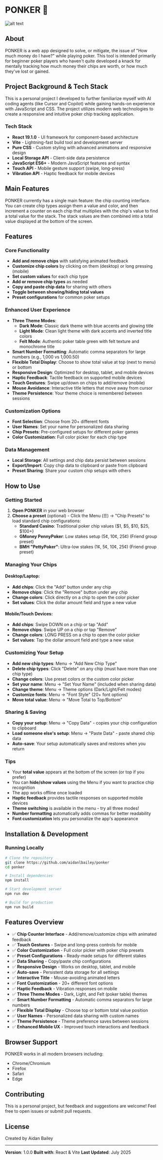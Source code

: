 # PONKER 🎲
![alt text](https://github.com/aidanlbailey/ponker/blob/main/Screenshot%202025-07-07%20131910.png "Logo Title Text 1")
## About
PONKER is a web app designed to solve, or mitigate, the issue of "How much money do I have?" while playing poker. This tool is intended primarily for beginner poker players who haven't quite developed a knack for mentally tracking how much money their chips are worth, or how much they've lost or gained.

## Project Background & Tech Stack
This is a personal project I developed to further familiarize myself with AI coding agents (like Cursor and Copilot) while gaining hands-on experience with JavaScript and CSS. The project utilizes modern web technologies to create a responsive and intuitive poker chip tracking application.

### Tech Stack
- **React 19.1.0** - UI framework for component-based architecture
- **Vite** - Lightning-fast build tool and development server
- **Pure CSS** - Custom styling with advanced animations and responsive design
- **Local Storage API** - Client-side data persistence
- **JavaScript ES6+** - Modern JavaScript features and syntax
- **Touch API** - Mobile gesture support (swipe, long-press)
- **Vibration API** - Haptic feedback for mobile devices

## Main Features
PONKER currently has a single main feature: the chip counting interface. You can create chip types assign them a value and color, and then increment a counter on each chip that multiplies with the chip's value to find a total value for the stack. The stack values are then combined into a total value displayed at the bottom of the screen.

## Features

### Core Functionality
- **Add and remove chips** with satisfying animated feedback
- **Customize chip colors** by clicking on them (desktop) or long pressing (mobile)
- **Set custom values** for each chip type
- **Add or remove chip types** as needed
- **Copy and paste chip data** for sharing with others
- **Toggle between showing/hiding total values**
- **Preset configurations** for common poker setups

### Enhanced User Experience
- **Three Theme Modes**:
  - **Dark Mode**: Classic dark theme with blue accents and glowing title
  - **Light Mode**: Clean light theme with dark accents and inverted title colors
  - **Felt Mode**: Authentic poker table green with felt texture and monochrome title
- **Smart Number Formatting**: Automatic comma separators for large numbers (e.g., 1,000 vs 1,000.50)
- **Flexible Total Display**: Choose to show total value at top (next to menu) or bottom
- **Responsive Design**: Optimized for desktop, tablet, and mobile devices
- **Haptic Feedback**: Tactile feedback on supported mobile devices
- **Touch Gestures**: Swipe up/down on chips to add/remove (mobile)
- **Mouse Avoidance**: Interactive title letters that move away from cursor
- **Theme Persistence**: Your theme choice is remembered between sessions

### Customization Options
- **Font Selection**: Choose from 20+ different fonts
- **User Names**: Set your name for personalized data sharing
- **Chip Presets**: Pre-configured setups for different poker games
- **Color Customization**: Full color picker for each chip type

### Data Management
- **Local Storage**: All settings and chip data persist between sessions
- **Export/Import**: Copy chip data to clipboard or paste from clipboard
- **Preset Sharing**: Share your custom chip setups with others

## How to Use

### Getting Started
1. **Open PONKER** in your web browser
2. **Choose a preset** (optional) - Click the Menu (☰) → "Chip Presets" to load standard chip configurations:
   - **Standard Casino**: Traditional poker chip values ($1, $5, $10, $25, $100+)
   - **GMoney PennyPoker**: Low stakes setup (5¢, 10¢, 25¢) (Friend group preset)
   - **BMH "PettyPoker"**: Ultra-low stakes (1¢, 5¢, 10¢, 25¢) (Friend group preset)

### Managing Your Chips

#### Desktop/Laptop:
- **Add chips**: Click the "Add" button under any chip
- **Remove chips**: Click the "Remove" button under any chip
- **Change colors**: Click directly on a chip to open the color picker
- **Set values**: Click the dollar amount field and type a new value

#### Mobile/Touch Devices:
- **Add chips**: Swipe DOWN on a chip or tap "Add"
- **Remove chips**: Swipe UP on a chip or tap "Remove"  
- **Change colors**: LONG PRESS on a chip to open the color picker
- **Set values**: Tap the dollar amount field and type a new value

### Customizing Your Setup
- **Add new chip types**: Menu → "Add New Chip Type"
- **Delete chip types**: Click "Delete" on any chip (must have more than one chip type)
- **Change colors**: Use preset colors or the custom color picker
- **Set your name**: Menu → "Set Your Name" (included when sharing data)
- **Change theme**: Menu → Theme options (Dark/Light/Felt modes)
- **Customize fonts**: Menu → "Font Style" (20+ font options)
- **Move total value**: Menu → "Move Total to Top/Bottom"

### Sharing & Saving
- **Copy your setup**: Menu → "Copy Data" - copies your chip configuration to clipboard
- **Load someone else's setup**: Menu → "Paste Data" - paste shared chip data
- **Auto-save**: Your setup automatically saves and restores when you return

### Tips
- Your **total value** appears at the bottom of the screen (or top if you prefer)
- You can **hide/show values** using the Menu if you want to practice chip recognition
- The app works offline once loaded
- **Haptic feedback** provides tactile responses on supported mobile devices
- **Theme switching** is available in the menu - try all three modes!
- **Number formatting** automatically adds commas for better readability
- **Font customization** lets you personalize the app's appearance

## Installation & Development

### Running Locally
```bash
# Clone the repository
git clone https://github.com/aidanlbailey/ponker
cd ponker

# Install dependencies
npm install

# Start development server
npm run dev

# Build for production
npm run build
```

## Features Overview
- ✅ **Chip Counter Interface** - Add/remove/customize chips with animated feedback
- ✅ **Touch Gestures** - Swipe and long-press controls for mobile
- ✅ **Color Customization** - Full color picker with poker chip presets
- ✅ **Preset Configurations** - Ready-made setups for different stakes
- ✅ **Data Sharing** - Copy/paste chip configurations
- ✅ **Responsive Design** - Works on desktop, tablet, and mobile
- ✅ **Auto-save** - Persistent data storage for all settings
- ✅ **Interactive Title** - Mouse-avoiding animated letters
- ✅ **Font Customization** - 20+ different font options
- ✅ **Haptic Feedback** - Vibration responses on mobile
- ✅ **Three Theme Modes** - Dark, Light, and Felt (poker table) themes
- ✅ **Smart Number Formatting** - Automatic comma separators for large numbers
- ✅ **Flexible Total Display** - Choose top or bottom total value position
- ✅ **User Names** - Personalized data sharing with custom names
- ✅ **Theme Persistence** - Theme preference saves between sessions
- ✅ **Enhanced Mobile UX** - Improved touch interactions and feedback

## Browser Support
PONKER works in all modern browsers including:
- Chrome/Chromium
- Firefox  
- Safari
- Edge

## Contributing
This is a personal project, but feedback and suggestions are welcome! Feel free to open issues or submit pull requests.

## License
Created by Aidan Bailey

---

**Version**: 1.0.0
**Built with**: React & Vite
**Last Updated**: July 2025
